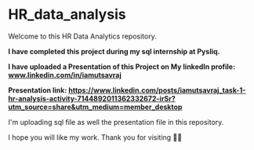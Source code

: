 # HR_data_analysis
Welcome to this HR Data Analytics repository.

**I have completed this project during my sql internship at Pysliq.**

**I have uploaded a Presentation of this Project on My linkedIn profile: www.linkedin.com/in/iamutsavraj** 

**Presentation link: https://www.linkedin.com/posts/iamutsavraj_task-1-hr-analysis-activity-7144892011362332672-irSr?utm_source=share&utm_medium=member_desktop**

I'm uploading sql file as well the presentation file in this repository. 

I hope you will like my work. Thank you for visiting 🙇‍♂️
